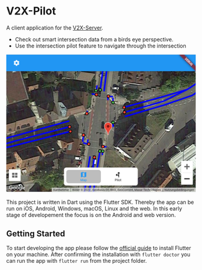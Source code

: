 # V2X-Pilot

A client application for the [V2X-Server]().
- Check out smart intersection data from a birds eye perspective. 
- Use the intersection pilot feature to navigate through the intersection

![Screenshot](./assets/images/v2x-pilot_0.0.1_screenshot1.png)

This project is written in Dart using the Flutter SDK. Thereby the app can be run on iOS, Android, Windows, macOS, Linux and the web. 
In this early stage of developement the focus is on the Android and web version. 


## Getting Started

To start developing the app please follow the [official guide]() to install Flutter on your machine. After confirming the installation with ``flutter doctor`` you can run the app with ``flutter run`` from the project folder. 
